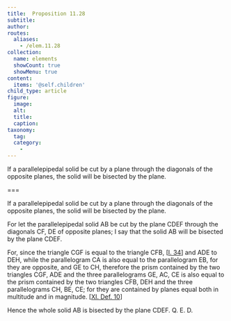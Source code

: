 ```yaml
---
title:  Proposition 11.28
subtitle: 
author:
routes:
  aliases:
    - /elem.11.28
collection:
  name: elements
  showCount: true
  showMenu: true
content:
  items: '@self.children'
child_type: article
figure:
  image:
  alt:
  title:
  caption:
taxonomy:
  tag:
  category:
    - 
---
```


<p><hi rend="ital">If a parallelepipedal solid be cut by a plane through the diagonals of the opposite planes</hi>, <hi rend="ital">the solid will be bisected by the plane.</hi>
      </p>

===

<p><span class="ital">If a parallelepipedal solid be cut by a plane through the diagonals of the opposite planes</span>, <span class="ital">the solid will be bisected by the plane.</span>
      </p>

<p>For let the parallelepipedal solid <span class="ital">AB</span> be cut by the plane <span class="ital">CDEF</span> through the diagonals <span class="ital">CF</span>, <span class="ital">DE</span> of opposite planes; I say that the solid <span class="ital">AB</span> will be bisected by the plane <span class="ital">CDEF</span>. 
      </p>

<p>For, since the triangle <span class="ital">CGF</span> is equal to the triangle <span class="ital">CFB</span>, [<a href="/elem.1.34">I. 34</a>] and <span class="ital">ADE</span> to <span class="ital">DEH</span>, while the parallelogram <span class="ital">CA</span> is also equal to the parallelogram <span class="ital">EB</span>, for they are opposite, and <span class="ital">GE</span> to <span class="ital">CH</span>, therefore the prism contained by the two triangles <span class="ital">CGF</span>, <span class="ital">ADE</span> and the three parallelograms <span class="ital">GE</span>, <span class="ital">AC</span>, <span class="ital">CE</span> is also equal to the prism contained by the two triangles <span class="ital">CFB</span>, <span class="ital">DEH</span> and the three parallelograms <span class="ital">CH</span>, <span class="ital">BE</span>, <span class="ital">CE</span>; <pb n="331"/>for they are contained by planes equal both in multitude and in magnitude. [<a href="/elem.11.def.10">XI. Def. 10</a>] </p>

<p>Hence the whole solid <span class="ital">AB</span> is bisected by the plane <span class="ital">CDEF</span>. Q. E. D.</p>
